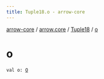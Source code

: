 ```yaml
---
title: Tuple18.o - arrow-core
---
```


[arrow-core](../../index.html) / [arrow.core](../index.html) / [Tuple18](index.html) / [o](./o.html)

# o

`val o: `[`O`](index.html#O)